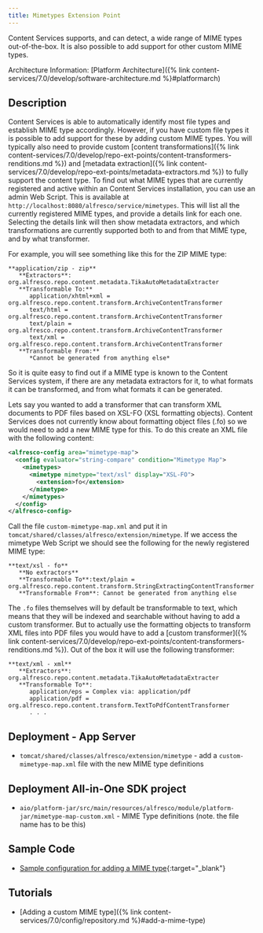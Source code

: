 ```yaml
---
title: Mimetypes Extension Point
---
```


Content Services supports, and can detect, a wide range of MIME types out-of-the-box. It is also possible to 
add support for other custom MIME types.

Architecture Information: [Platform Architecture]({% link content-services/7.0/develop/software-architecture.md %}#platformarch)

## Description

Content Services is able to automatically identify most file types and establish MIME type accordingly. 
However, if you have custom file types it is possible to add support for these by adding custom MIME types. 
You will typically also need to provide custom [content transformations]({% link content-services/7.0/develop/repo-ext-points/content-transformers-renditions.md %}) 
and [metadata extraction]({% link content-services/7.0/develop/repo-ext-points/metadata-extractors.md %}) to fully support the content type. To find 
out what MIME types that are currently registered and active within an Content Services installation, you can 
use an admin Web Script. This is available at `http://localhost:8080/alfresco/service/mimetypes`.
This will list all the currently registered MIME types, and provide a details link for each one. Selecting the details 
link will then show metadata extractors, and which transformations are currently supported both to and from that MIME type, 
and by what transformer.

For example, you will see something like this for the ZIP MIME type:

```text
**application/zip - zip**
   **Extractors**: org.alfresco.repo.content.metadata.TikaAutoMetadataExtracter
   **Transformable To:**
      application/xhtml+xml = org.alfresco.repo.content.transform.ArchiveContentTransformer
      text/html = org.alfresco.repo.content.transform.ArchiveContentTransformer
      text/plain = org.alfresco.repo.content.transform.ArchiveContentTransformer
      text/xml = org.alfresco.repo.content.transform.ArchiveContentTransformer
   **Transformable From:**
      *Cannot be generated from anything else*
```

So it is quite easy to find out if a MIME type is known to the Content Services system, if there are any 
metadata extractors for it, to what formats it can be transformed, and from what formats it can be generated.

Lets say you wanted to add a transformer that can transform XML documents to PDF files based on XSL-FO (XSL formatting objects). 
Content Services does not currently know about formatting object files (.fo) so we would need to add a new MIME type 
for this. To do this create an XML file with the following content:

```xml
<alfresco-config area="mimetype-map">
  <config evaluator="string-compare" condition="Mimetype Map">
    <mimetypes>
      <mimetype mimetype="text/xsl" display="XSL-FO">
        <extension>fo</extension>
      </mimetype>
    </mimetypes>
  </config>
</alfresco-config>
```

Call the file `custom-mimetype-map.xml` and put it in `tomcat/shared/classes/alfresco/extension/mimetype`. If we access 
the mimetype Web Script we should see the following for the newly registered MIME type:

```text
**text/xsl - fo**
   **No extractors**
   **Transformable To**:text/plain = org.alfresco.repo.content.transform.StringExtractingContentTransformer
   **Transformable From**: Cannot be generated from anything else
```

The `.fo` files themselves will by default be transformable to text, which means that they will be indexed and searchable 
without having to add a custom transformer. But to actually use the formatting objects to transform XML files into PDF 
files you would have to add a [custom transformer]({% link content-services/7.0/develop/repo-ext-points/content-transformers-renditions.md %}). 
Out of the box it will use the following transformer:

```text
**text/xml - xml**
   **Extractors**: org.alfresco.repo.content.metadata.TikaAutoMetadataExtracter
   **Transformable To**:
      application/eps = Complex via: application/pdf
      application/pdf = org.alfresco.repo.content.transform.TextToPdfContentTransformer
      . . .
```

## Deployment - App Server

* `tomcat/shared/classes/alfresco/extension/mimetype` - add a `custom-mimetype-map.xml` file with the new MIME type definitions

## Deployment All-in-One SDK project

* `aio/platform-jar/src/main/resources/alfresco/module/platform-jar/mimetype-map-custom.xml` - MIME Type definitions (note. the file name has to be this)

## Sample Code

* [Sample configuration for adding a MIME type](https://github.com/Alfresco/alfresco-sdk-samples/tree/alfresco-51/all-in-one/custom-mimetype-map-repo){:target="_blank"}

## Tutorials

* [Adding a custom MIME type]({% link content-services/7.0/config/repository.md %}#add-a-mime-type)
